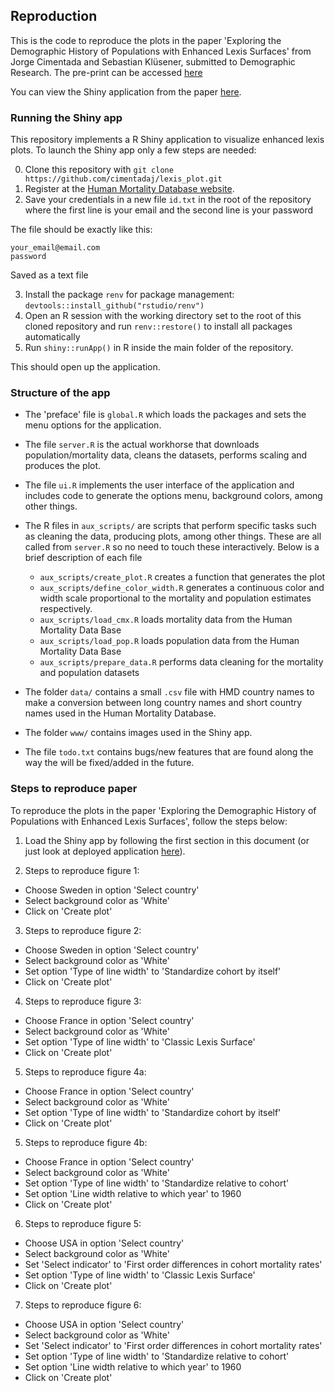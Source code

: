 ## Reproduction

This is the code to reproduce the plots in the paper 'Exploring the Demographic History of Populations with Enhanced Lexis Surfaces' from Jorge Cimentada and Sebastian Klüsener, submitted to Demographic Research. The pre-print can be accessed [here](https://osf.io/preprints/socarxiv/hxy7d/)

You can view the Shiny application from the paper [here](https://cimentadaj.shinyapps.io/enhanced_lexis_plot/).

### Running the Shiny app

This repository implements a R Shiny application to visualize enhanced lexis plots. To launch the Shiny app only a few steps are needed:

0) Clone this repository with `git clone https://github.com/cimentadaj/lexis_plot.git`
1) Register at the [Human Mortality Database website](https://www.mortality.org/mp/auth.pl).
2) Save your credentials in a new file `id.txt` in the root of the repository where the first line is your email and the second line is your password

The file should be exactly like this:
```
your_email@email.com
password
```

Saved as a text file

3) Install the package `renv` for package management: `devtools::install_github("rstudio/renv")`
4) Open an R session with the working directory set to the root of this cloned repository and run `renv::restore()` to install all packages automatically
5) Run `shiny::runApp()` in R inside the main folder of the repository.

This should open up the application.

### Structure of the app

- The 'preface' file is `global.R` which loads the packages and sets the menu options for the application.

- The file `server.R` is the actual workhorse that downloads population/mortality data, cleans the datasets, performs scaling and produces the plot.

- The file `ui.R` implements the user interface of the application and includes code to generate the options menu, background colors, among other things.

- The R files in `aux_scripts/` are scripts that perform specific tasks such as cleaning the data, producing plots, among other things. These are all called from `server.R` so no need to touch these interactively. Below is a brief description of each file
  + `aux_scripts/create_plot.R` creates a function that generates the plot
  + `aux_scripts/define_color_width.R` generates a continuous color and width scale proportional to the mortality and population estimates respectively.
  + `aux_scripts/load_cmx.R` loads mortality data from the Human Mortality Data Base
  + `aux_scripts/load_pop.R` loads population data from the Human Mortality Data Base
  + `aux_scripts/prepare_data.R` performs data cleaning for the mortality and population datasets
  
- The folder `data/` contains a small `.csv` file with HMD country names to make a conversion between long country names and short country names used in the Human Mortality Database.

- The folder `www/` contains images used in the Shiny app.

- The file `todo.txt` contains bugs/new features that are found along the way the will be fixed/added in the future.

### Steps to reproduce paper

To reproduce the plots in the paper 'Exploring the Demographic History of Populations with Enhanced Lexis Surfaces', follow the steps below:

1) Load the Shiny app by following the first section in this document (or just look at deployed application [here](https://cimentadaj.shinyapps.io/enhanced_lexis_plot/)).

2) Steps to reproduce figure 1:
  + Choose Sweden in option 'Select country'
  + Select background color as 'White'
  + Click on 'Create plot'

3) Steps to reproduce figure 2:
  + Choose Sweden in option 'Select country'
  + Select background color as 'White'
  + Set option 'Type of line width' to 'Standardize cohort by itself'
  + Click on 'Create plot'

4) Steps to reproduce figure 3:
  + Choose France in option 'Select country'
  + Select background color as 'White'
  + Set option 'Type of line width' to 'Classic Lexis Surface'
  + Click on 'Create plot'
  
5) Steps to reproduce figure 4a:
  + Choose France in option 'Select country'
  + Select background color as 'White'
  + Set option 'Type of line width' to 'Standardize cohort by itself'
  + Click on 'Create plot'
  
5) Steps to reproduce figure 4b:
  + Choose France in option 'Select country'
  + Select background color as 'White'
  + Set option 'Type of line width' to 'Standardize relative to cohort'
  + Set option 'Line width relative to which year' to 1960
  + Click on 'Create plot'
  
6) Steps to reproduce figure 5:
  + Choose USA in option 'Select country'
  + Select background color as 'White'
  + Set 'Select indicator' to 'First order differences in cohort mortality rates'
  + Set option 'Type of line width' to 'Classic Lexis Surface'
  + Click on 'Create plot'

7) Steps to reproduce figure 6:
  + Choose USA in option 'Select country'
  + Select background color as 'White'
  + Set 'Select indicator' to 'First order differences in cohort mortality rates'
  + Set option 'Type of line width' to 'Standardize relative to cohort'
  + Set option 'Line width relative to which year' to 1960
  + Click on 'Create plot'
